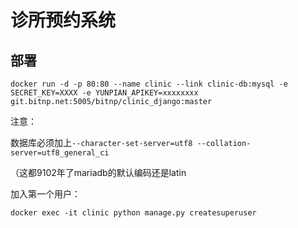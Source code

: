 # 诊所预约系统

## 部署

`docker run -d -p 80:80 --name clinic --link clinic-db:mysql -e SECRET_KEY=XXXX -e YUNPIAN_APIKEY=xxxxxxxx git.bitnp.net:5005/bitnp/clinic_django:master`

注意：

数据库必须加上`--character-set-server=utf8 --collation-server=utf8_general_ci`

（这都9102年了mariadb的默认编码还是latin

加入第一个用户：

`docker exec -it clinic python manage.py createsuperuser`
